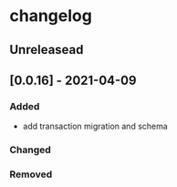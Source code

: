 # changelog

## Unreleasead

## [0.0.16] - 2021-04-09
### Added

- add transaction migration and schema

### Changed

### Removed